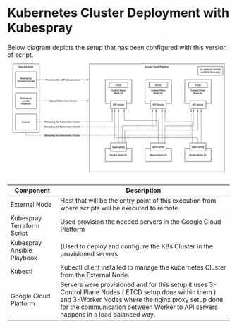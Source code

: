 # Kubernetes Cluster Deployment with Kubespray
Below diagram depicts the setup that has been configured with this version of script.
![Setup Diagram](images/setup-diagram.png)

| Component | Description |
| ------ | ------ |
| External Node | Host that will be the entry point of this execution from where scripts will be executed to remote |
| Kubespray Terraform Script | Used provision the needed servers in the Google Cloud Platform |
| Kubespray Ansible Playbook| [Used to deploy and configure the K8s Cluster in the provisioned servers |
| Kubectl | Kubectl client installed to manage the kubernetes Cluster from the External Node. |
| Google Cloud Platform | Servers were provisioned and for this setup it uses 3-Control Plane Nodes ( ETCD setup done within them ) and 3-Worker Nodes where the nginx proxy setup done for the communication between Worker to API servers happens in a load balanced way. |
